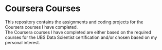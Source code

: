# Coursera Courses
This repository contains the assignments and coding projects for the Coursera courses I have completed.  
The Coursera courses I have completed are either based on the required courses for the UBS Data Scientist certification and/or chosen based on my personal interest.
